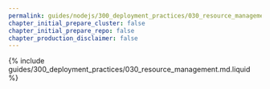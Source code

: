 ```yaml
---
permalink: guides/nodejs/300_deployment_practices/030_resource_management.html
chapter_initial_prepare_cluster: false
chapter_initial_prepare_repo: false
chapter_production_disclaimer: false
---
```


{% include guides/300_deployment_practices/030_resource_management.md.liquid %}
